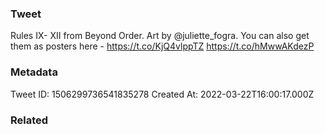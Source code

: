 ### Tweet
Rules IX- XII from Beyond Order. Art by @juliette_fogra. You can also get them as posters here - https://t.co/KjQ4vlppTZ https://t.co/hMwwAKdezP

### Metadata
Tweet ID: 1506299736541835278
Created At: 2022-03-22T16:00:17.000Z

### Related

